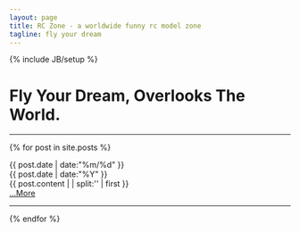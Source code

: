 ```yaml
---
layout: page
title: RC Zone - a worldwide funny rc model zone
tagline: fly your dream
---
```

{% include JB/setup %}
# Fly Your Dream, Overlooks The World.
---


{% for post in site.posts %}
<div class = "card">
	<div class = "clearfix">
		<div  class = "date_label">
			<div class="day_month">
      			{{ post.date | date:"%m/%d" }}
      			</div>
      			<div class="year">
      			{{ post.date | date:"%Y" }}
      			</div>
      		</div> 
	</div>
		{{ post.content  | | split:'<!--break-->' | first }}
	<div class = "read_more">
		<a href="{{ BASE_PATH }}{{ post.url }}">&hellip;More</a>
	</div>
	
</div>
<hr>
{% endfor %}

